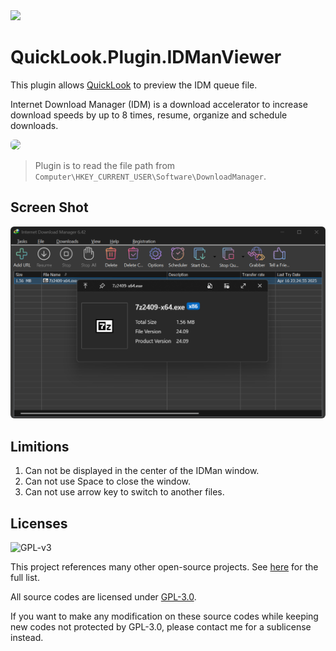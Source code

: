 <img src="https://user-images.githubusercontent.com/1687847/82130498-8c3eac80-97d4-11ea-9e88-372ab9c50295.png" width="80">

# QuickLook.Plugin.IDManViewer

This plugin allows [QuickLook](https://github.com/QL-Win/QuickLook) to preview the IDM queue file.

Internet Download Manager (IDM) is a download accelerator to increase download speeds by up to 8 times, resume, organize and schedule downloads.

<img src="https://www.internetdownloadmanager.com/register/IDMlib/images/idman_logos.png" style="zoom: 100%;border-radius: 6px;"  >

> Plugin is to read the file path from `Computer\HKEY_CURRENT_USER\Software\DownloadManager`.

## Screen Shot

<img src="./Assets/image-20250428234209756.png" alt="image-20250428234209756" style="zoom:50%;border-radius: 12px;" />

## Limitions

1. Can not be displayed in the center of the IDMan window.
2. Can not use Space to close the window.
3. Can not use arrow key to switch to another files.

## Licenses

![GPL-v3](https://www.gnu.org/graphics/gplv3-127x51.png)

This project references many other open-source projects. See [here](https://github.com/QL-Win/QuickLook/wiki/On-the-Shoulders-of-Giants) for the full list.

All source codes are licensed under [GPL-3.0](https://opensource.org/licenses/GPL-3.0).

If you want to make any modification on these source codes while keeping new codes not protected by GPL-3.0, please contact me for a sublicense instead.
